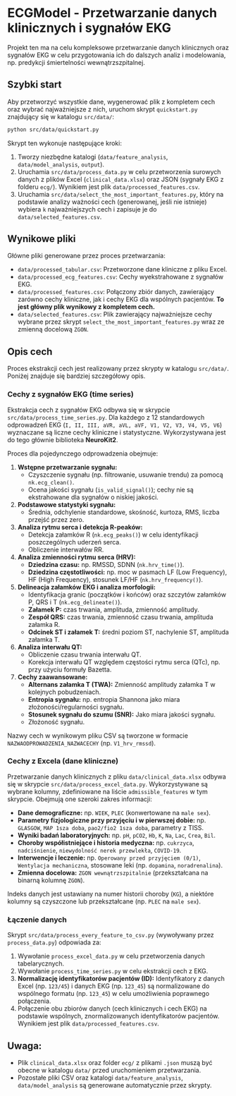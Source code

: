 # ECGModel - Przetwarzanie danych klinicznych i sygnałów EKG

Projekt ten ma na celu kompleksowe przetwarzanie danych klinicznych oraz sygnałów EKG w celu przygotowania ich do dalszych analiz i modelowania, np. predykcji śmiertelności wewnątrzszpitalnej.

## Szybki start

Aby przetworzyć wszystkie dane, wygenerować plik z kompletem cech oraz wybrać najważniejsze z nich, uruchom skrypt `quickstart.py` znajdujący się w katalogu `src/data/`:

```bash
python src/data/quickstart.py
```

Skrypt ten wykonuje następujące kroki:
1.  Tworzy niezbędne katalogi (`data/feature_analysis`, `data/model_analysis`, `output`).
2.  Uruchamia `src/data/process_data.py` w celu przetworzenia surowych danych z plików Excel (`clinical_data.xlsx`) oraz JSON (sygnały EKG z folderu `ecg/`). Wynikiem jest plik `data/processed_features.csv`.
3.  Uruchamia `src/data/select_the_most_important_features.py`, który na podstawie analizy ważności cech (generowanej, jeśli nie istnieje) wybiera `k` najważniejszych cech i zapisuje je do `data/selected_features.csv`.

## Wynikowe pliki

Główne pliki generowane przez proces przetwarzania:
-   `data/processed_tabular.csv`: Przetworzone dane kliniczne z pliku Excel.
-   `data/processed_ecg_features.csv`: Cechy wyekstrahowane z sygnałów EKG.
-   `data/processed_features.csv`: Połączony zbiór danych, zawierający zarówno cechy kliniczne, jak i cechy EKG dla wspólnych pacjentów. **To jest główny plik wynikowy z kompletem cech.**
-   `data/selected_features.csv`: Plik zawierający najważniejsze cechy wybrane przez skrypt `select_the_most_important_features.py` wraz ze zmienną docelową `ZGON`.

## Opis cech

Proces ekstrakcji cech jest realizowany przez skrypty w katalogu `src/data/`. Poniżej znajduje się bardziej szczegółowy opis.

### Cechy z sygnałów EKG (time series)

Ekstrakcja cech z sygnałów EKG odbywa się w skrypcie `src/data/process_time_series.py`. Dla każdego z 12 standardowych odprowadzeń EKG (`I, II, III, aVR, aVL, aVF, V1, V2, V3, V4, V5, V6`) wyznaczane są liczne cechy kliniczne i statystyczne. Wykorzystywana jest do tego głównie biblioteka **NeuroKit2**.

Proces dla pojedynczego odprowadzenia obejmuje:
1.  **Wstępne przetwarzanie sygnału:**
    *   Czyszczenie sygnału (np. filtrowanie, usuwanie trendu) za pomocą `nk.ecg_clean()`.
    *   Ocena jakości sygnału (`is_valid_signal()`); cechy nie są ekstrahowane dla sygnałów o niskiej jakości.
2.  **Podstawowe statystyki sygnału:**
    *   Średnia, odchylenie standardowe, skośność, kurtoza, RMS, liczba przejść przez zero.
3.  **Analiza rytmu serca i detekcja R-peaków:**
    *   Detekcja załamków R (`nk.ecg_peaks()`) w celu identyfikacji poszczególnych uderzeń serca.
    *   Obliczenie interwałów RR.
4.  **Analiza zmienności rytmu serca (HRV):**
    *   **Dziedzina czasu:** np. RMSSD, SDNN (`nk.hrv_time()`).
    *   **Dziedzina częstotliwości:** np. moc w pasmach LF (Low Frequency), HF (High Frequency), stosunek LF/HF (`nk.hrv_frequency()`).
5.  **Delineacja załamków EKG i analiza morfologii:**
    *   Identyfikacja granic (początków i końców) oraz szczytów załamków P, QRS i T (`nk.ecg_delineate()`).
    *   **Załamek P:** czas trwania, amplituda, zmienność amplitudy.
    *   **Zespół QRS:** czas trwania, zmienność czasu trwania, amplituda załamka R.
    *   **Odcinek ST i załamek T:** średni poziom ST, nachylenie ST, amplituda załamka T.
6.  **Analiza interwału QT:**
    *   Obliczenie czasu trwania interwału QT.
    *   Korekcja interwału QT względem częstości rytmu serca (QTc), np. przy użyciu formuły Bazetta.
7.  **Cechy zaawansowane:**
    *   **Alternans załamka T (TWA):** Zmienność amplitudy załamka T w kolejnych pobudzeniach.
    *   **Entropia sygnału:** np. entropia Shannona jako miara złożoności/regularności sygnału.
    *   **Stosunek sygnału do szumu (SNR):** Jako miara jakości sygnału.
    *   Złożoność sygnału.

Nazwy cech w wynikowym pliku CSV są tworzone w formacie `NAZWAODPROWADZENIA_NAZWACECHY` (np. `V1_hrv_rmssd`).

### Cechy z Excela (dane kliniczne)

Przetwarzanie danych klinicznych z pliku `data/clinical_data.xlsx` odbywa się w skrypcie `src/data/process_excel_data.py`.
Wykorzystywane są wybrane kolumny, zdefiniowane na liście `admissible_features` w tym skrypcie. Obejmują one szeroki zakres informacji:
-   **Dane demograficzne:** np. `WIEK`, `PLEC` (konwertowane na `male sex`).
-   **Parametry fizjologiczne przy przyjęciu i w pierwszej dobie:** np. `GLASGOW`, `MAP 1sza doba`, `pao2/fio2 1sza doba`, parametry z TISS.
-   **Wyniki badań laboratoryjnych:** np. `pH`, `pCO2`, `Hb`, `K`, `Na`, `Lac`, `Crea`, `Bil`.
-   **Choroby współistniejące i historia medyczna:** np. `cukrzyca`, `nadciśnienie`, `niewydolność nerek przewlekła`, `COVID-19`.
-   **Interwencje i leczenie:** np. `Operowany przed przyjęciem (0/1)`, `Wentylacja mechaniczna`, stosowane leki (np. `dopamina`, `noradrenalina`).
-   **Zmienna docelowa:** `ZGON wewnątrzszpitalnie` (przekształcana na binarną kolumnę `ZGON`).

Indeks danych jest ustawiany na numer historii choroby (`KG`), a niektóre kolumny są czyszczone lub przekształcane (np. `PLEC` na `male sex`).

### Łączenie danych

Skrypt `src/data/process_every_feature_to_csv.py` (wywoływany przez `process_data.py`) odpowiada za:
1.  Wywołanie `process_excel_data.py` w celu przetworzenia danych tabelarycznych.
2.  Wywołanie `process_time_series.py` w celu ekstrakcji cech z EKG.
3.  **Normalizację identyfikatorów pacjentów (ID):** Identyfikatory z danych Excel (np. `123/45`) i danych EKG (np. `123_45`) są normalizowane do wspólnego formatu (np. `123_45`) w celu umożliwienia poprawnego połączenia.
4.  Połączenie obu zbiorów danych (cech klinicznych i cech EKG) na podstawie wspólnych, znormalizowanych identyfikatorów pacjentów. Wynikiem jest plik `data/processed_features.csv`.

## Uwaga:
-   Plik `clinical_data.xlsx` oraz folder `ecg/` z plikami `.json` muszą być obecne w katalogu `data/` przed uruchomieniem przetwarzania.
-   Pozostałe pliki CSV oraz katalogi  `data/feature_analysis`, `data/model_analysis` są generowane automatycznie przez skrypty.

